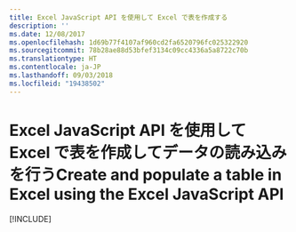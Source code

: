 ```yaml
---
title: Excel JavaScript API を使用して Excel で表を作成する
description: ''
ms.date: 12/08/2017
ms.openlocfilehash: 1d69b77f4107af960cd2fa6520796fc025322920
ms.sourcegitcommit: 78b28ae88d53bfef3134c09cc4336a5a8722c70b
ms.translationtype: HT
ms.contentlocale: ja-JP
ms.lasthandoff: 09/03/2018
ms.locfileid: "19438502"
---
```

# <a name="create-and-populate-a-table-in-excel-using-the-excel-javascript-api"></a><span data-ttu-id="7c3b4-102">Excel JavaScript API を使用して Excel で表を作成してデータの読み込みを行う</span><span class="sxs-lookup"><span data-stu-id="7c3b4-102">Create and populate a table in Excel using the Excel JavaScript API</span></span>

[!INCLUDE[](../includes/excel-tutorial-create-table.md)]